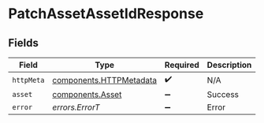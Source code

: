 # PatchAssetAssetIdResponse


## Fields

| Field                                                              | Type                                                               | Required                                                           | Description                                                        |
| ------------------------------------------------------------------ | ------------------------------------------------------------------ | ------------------------------------------------------------------ | ------------------------------------------------------------------ |
| `httpMeta`                                                         | [components.HTTPMetadata](../../models/components/httpmetadata.md) | :heavy_check_mark:                                                 | N/A                                                                |
| `asset`                                                            | [components.Asset](../../models/components/asset.md)               | :heavy_minus_sign:                                                 | Success                                                            |
| `error`                                                            | *errors.ErrorT*                                                    | :heavy_minus_sign:                                                 | Error                                                              |